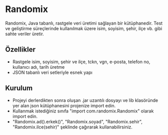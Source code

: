 # Randomix

Randomix, Java tabanlı, rastgele veri üretimi sağlayan bir kütüphanedir. 
Test ve geliştirme süreçlerinde kullanılmak üzere isim, soyisim, şehir, ilçe vb. gibi sahte veriler üretir.

## Özellikler

- Rastgele isim, soyisim, şehir ve ilçe, tckn, vgn, e-posta, telefon no, kullanıcı adı, tarih üretme
- JSON tabanlı veri setleriyle esnek yapı

## Kurulum

- Projeyi derlerdikten sonra oluşan .jar uzantılı dosyayı ve lib klasöründe yer alan json kütüphanesini projenize import edin.
- Kullanmak istediğiniz sınıfa "import com.randomix.Randomix" olarak import edin.
- "Randomix.ad().erkek()", "Randomix.soyad", "Randomix.sehir", "Randomix.ilce(sehir)" şeklinde çağırarak kullanabilirsiniz.

